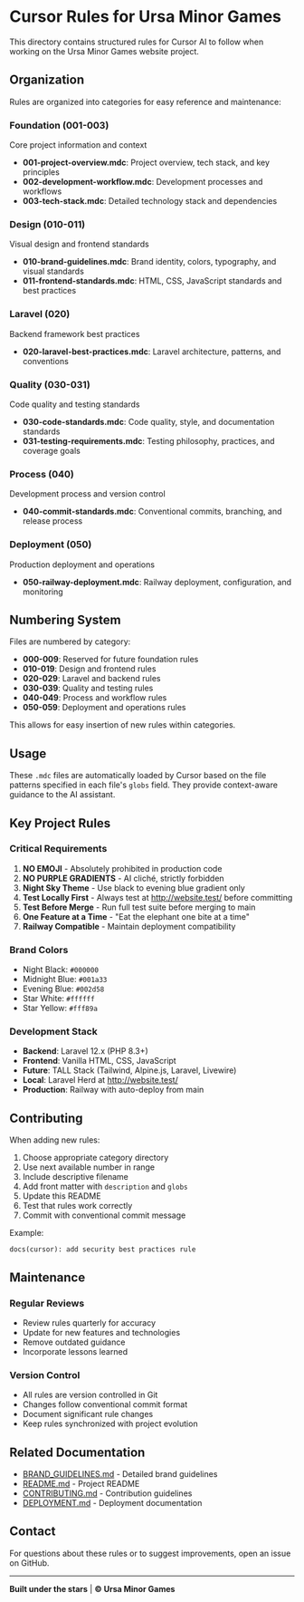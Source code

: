 # Cursor Rules for Ursa Minor Games

This directory contains structured rules for Cursor AI to follow when working on the Ursa Minor Games website project.

## Organization

Rules are organized into categories for easy reference and maintenance:

### Foundation (001-003)
Core project information and context
- **001-project-overview.mdc**: Project overview, tech stack, and key principles
- **002-development-workflow.mdc**: Development processes and workflows
- **003-tech-stack.mdc**: Detailed technology stack and dependencies

### Design (010-011)
Visual design and frontend standards
- **010-brand-guidelines.mdc**: Brand identity, colors, typography, and visual standards
- **011-frontend-standards.mdc**: HTML, CSS, JavaScript standards and best practices

### Laravel (020)
Backend framework best practices
- **020-laravel-best-practices.mdc**: Laravel architecture, patterns, and conventions

### Quality (030-031)
Code quality and testing standards
- **030-code-standards.mdc**: Code quality, style, and documentation standards
- **031-testing-requirements.mdc**: Testing philosophy, practices, and coverage goals

### Process (040)
Development process and version control
- **040-commit-standards.mdc**: Conventional commits, branching, and release process

### Deployment (050)
Production deployment and operations
- **050-railway-deployment.mdc**: Railway deployment, configuration, and monitoring

## Numbering System

Files are numbered by category:
- **000-009**: Reserved for future foundation rules
- **010-019**: Design and frontend rules
- **020-029**: Laravel and backend rules
- **030-039**: Quality and testing rules
- **040-049**: Process and workflow rules
- **050-059**: Deployment and operations rules

This allows for easy insertion of new rules within categories.

## Usage

These `.mdc` files are automatically loaded by Cursor based on the file patterns specified in each file's `globs` field. They provide context-aware guidance to the AI assistant.

## Key Project Rules

### Critical Requirements

1. **NO EMOJI** - Absolutely prohibited in production code
2. **NO PURPLE GRADIENTS** - AI cliché, strictly forbidden
3. **Night Sky Theme** - Use black to evening blue gradient only
4. **Test Locally First** - Always test at http://website.test/ before committing
5. **Test Before Merge** - Run full test suite before merging to main
6. **One Feature at a Time** - "Eat the elephant one bite at a time"
7. **Railway Compatible** - Maintain deployment compatibility

### Brand Colors

- Night Black: `#000000`
- Midnight Blue: `#001a33`
- Evening Blue: `#002d58`
- Star White: `#ffffff`
- Star Yellow: `#fff89a`

### Development Stack

- **Backend**: Laravel 12.x (PHP 8.3+)
- **Frontend**: Vanilla HTML, CSS, JavaScript
- **Future**: TALL Stack (Tailwind, Alpine.js, Laravel, Livewire)
- **Local**: Laravel Herd at http://website.test/
- **Production**: Railway with auto-deploy from main

## Contributing

When adding new rules:

1. Choose appropriate category directory
2. Use next available number in range
3. Include descriptive filename
4. Add front matter with `description` and `globs`
5. Update this README
6. Test that rules work correctly
7. Commit with conventional commit message

Example:
```
docs(cursor): add security best practices rule
```

## Maintenance

### Regular Reviews

- Review rules quarterly for accuracy
- Update for new features and technologies
- Remove outdated guidance
- Incorporate lessons learned

### Version Control

- All rules are version controlled in Git
- Changes follow conventional commit format
- Document significant rule changes
- Keep rules synchronized with project evolution

## Related Documentation

- [BRAND_GUIDELINES.md](../../BRAND_GUIDELINES.md) - Detailed brand guidelines
- [README.md](../../README.md) - Project README
- [CONTRIBUTING.md](../../CONTRIBUTING.md) - Contribution guidelines
- [DEPLOYMENT.md](../../DEPLOYMENT.md) - Deployment documentation

## Contact

For questions about these rules or to suggest improvements, open an issue on GitHub.

---

**Built under the stars** | **© Ursa Minor Games**


